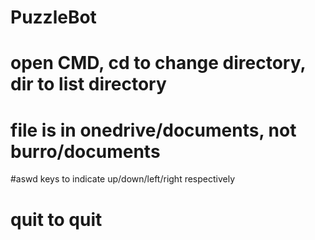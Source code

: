 # PuzzleBot

# open CMD, cd to change directory, dir to list directory
# file is in onedrive/documents, not burro/documents
#aswd keys to indicate up/down/left/right respectively
# quit to quit
